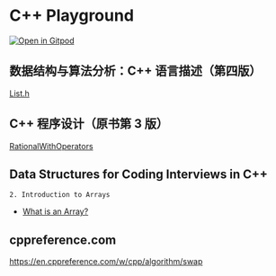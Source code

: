 # C++ Playground

[![Open in Gitpod](https://gitpod.io/button/open-in-gitpod.svg)](https://gitpod.io/#https://github.com/mrhuangyuhui/cpp-playground)

## 数据结构与算法分析：C++ 语言描述（第四版）

[List.h](https://github.com/mrhuangyuhui/dsaa-cpp4/blob/master/List.h)

## C++ 程序设计（原书第 3 版）

[RationalWithOperators](https://github.com/mrhuangyuhui/liang-cpp3e/tree/master/14/RationalWithOperators)

## Data Structures for Coding Interviews in C++

`2. Introduction to Arrays`

- [What is an Array?](https://www.educative.io/courses/data-structures-coding-interviews-cpp/JYlGlXpOP62)

## cppreference.com

<https://en.cppreference.com/w/cpp/algorithm/swap>
